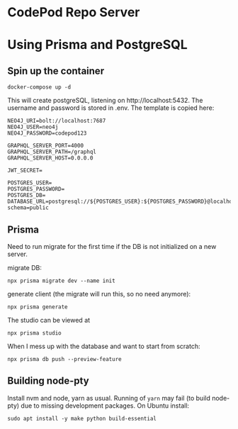 # CodePod Repo Server

# Using Prisma and PostgreSQL

## Spin up the container

```
docker-compose up -d
```

This will create postgreSQL, listening on http://localhost:5432. The username and password is stored in .env. The template is copied here:

```
NEO4J_URI=bolt://localhost:7687
NEO4J_USER=neo4j
NEO4J_PASSWORD=codepod123

GRAPHQL_SERVER_PORT=4000
GRAPHQL_SERVER_PATH=/graphql
GRAPHQL_SERVER_HOST=0.0.0.0

JWT_SECRET=

POSTGRES_USER=
POSTGRES_PASSWORD=
POSTGRES_DB=
DATABASE_URL=postgresql://${POSTGRES_USER}:${POSTGRES_PASSWORD}@localhost:5432/${POSTGRES_DB}?schema=public
```

## Prisma

Need to run migrate for the first time if the DB is not initialized on a new server.

migrate DB:

```
npx prisma migrate dev --name init
```

generate client (the migrate will run this, so no need anymore):

```
npx prisma generate
```

The studio can be viewed at

```
npx prisma studio
```

When I mess up with the database and want to start from scratch:

```
npx prisma db push --preview-feature
```


## Building node-pty

Install nvm and node, yarn as usual. Running of `yarn` may fail (to build
node-pty) due to missing development packages. On Ubuntu install:

```
sudo apt install -y make python build-essential
```